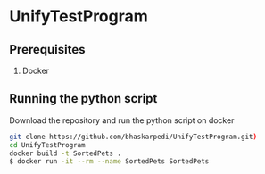 # UnifyTestProgram

## Prerequisites
1. Docker

## Running the python script
Download the repository and run the python script on docker

```sh
git clone https://github.com/bhaskarpedi/UnifyTestProgram.git)
cd UnifyTestProgram
docker build -t SortedPets .
$ docker run -it --rm --name SortedPets SortedPets
```